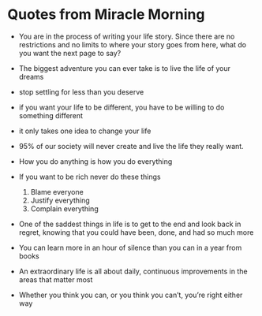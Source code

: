 # Quotes from Miracle Morning

* You are in the process of writing your life story. Since there are no restrictions and no limits to where your story goes from here, what do you want the next page to say?

* The biggest adventure you can ever take is to live the life of
your dreams

* stop settling for less than you deserve

* if you want your life to be different, you have to be willing to do something different

* it only takes one idea to change your life

* 95% of our society will never create and live the life they really want.

* How you do anything is how you do everything

* If you want to be rich never do these things 
  1) Blame everyone
  2) Justify everything
  3) Complain everything

* One of the saddest things in life is to get to the end and look back in
regret, knowing that you could have been, done, and had so much
more

* You can learn more in an hour of silence than you can in a year from
books

* An extraordinary life is all about daily, continuous improvements in the areas that matter most

* Whether you think you can, or you think you can’t, you’re right either way